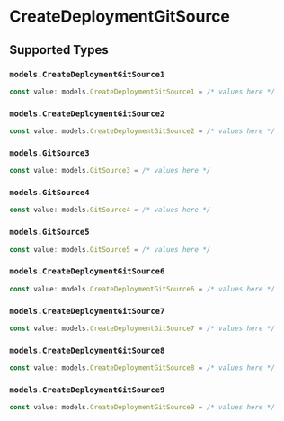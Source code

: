 # CreateDeploymentGitSource


## Supported Types

### `models.CreateDeploymentGitSource1`

```typescript
const value: models.CreateDeploymentGitSource1 = /* values here */
```

### `models.CreateDeploymentGitSource2`

```typescript
const value: models.CreateDeploymentGitSource2 = /* values here */
```

### `models.GitSource3`

```typescript
const value: models.GitSource3 = /* values here */
```

### `models.GitSource4`

```typescript
const value: models.GitSource4 = /* values here */
```

### `models.GitSource5`

```typescript
const value: models.GitSource5 = /* values here */
```

### `models.CreateDeploymentGitSource6`

```typescript
const value: models.CreateDeploymentGitSource6 = /* values here */
```

### `models.CreateDeploymentGitSource7`

```typescript
const value: models.CreateDeploymentGitSource7 = /* values here */
```

### `models.CreateDeploymentGitSource8`

```typescript
const value: models.CreateDeploymentGitSource8 = /* values here */
```

### `models.CreateDeploymentGitSource9`

```typescript
const value: models.CreateDeploymentGitSource9 = /* values here */
```

